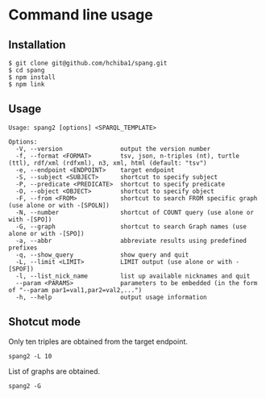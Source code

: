 # Command line usage

## Installation
    $ git clone git@github.com/hchiba1/spang.git
    $ cd spang
    $ npm install
    $ npm link

## Usage
    Usage: spang2 [options] <SPARQL_TEMPLATE>
    
    Options:
      -V, --version                output the version number
      -f, --format <FORMAT>        tsv, json, n-triples (nt), turtle (ttl), rdf/xml (rdfxml), n3, xml, html (default: "tsv")
      -e, --endpoint <ENDPOINT>    target endpoint
      -S, --subject <SUBJECT>      shortcut to specify subject
      -P, --predicate <PREDICATE>  shortcut to specify predicate
      -O, --object <OBJECT>        shortcut to specify object
      -F, --from <FROM>            shortcut to search FROM specific graph (use alone or with -[SPOLN])
      -N, --number                 shortcut of COUNT query (use alone or with -[SPO])
      -G, --graph                  shortcut to search Graph names (use alone or with -[SPO])
      -a, --abbr                   abbreviate results using predefined prefixes
      -q, --show_query             show query and quit
      -L, --limit <LIMIT>          LIMIT output (use alone or with -[SPOF])
      -l, --list_nick_name         list up available nicknames and quit
      --param <PARAMS>             parameters to be embedded (in the form of "--param par1=val1,par2=val2,...")
      -h, --help                   output usage information

## Shotcut mode
Only ten triples are obtained from the target endpoint.
```
spang2 -L 10
```
List of graphs are obtained.
```
spang2 -G
```
